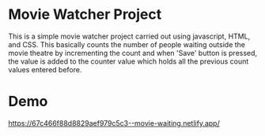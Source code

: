 # Movie Watcher Project

This is a simple movie watcher project carried out using javascript, HTML, and CSS. This basically counts the number of people waiting outside the movie theatre by incrementing the count and when 'Save' button is pressed, the value is added to the counter value which holds all the previous count values entered before. 

# Demo

https://67c466f88d8829aef979c5c3--movie-waiting.netlify.app/
